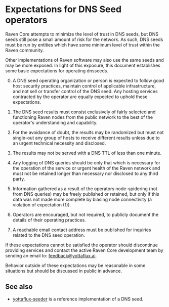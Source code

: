 Expectations for DNS Seed operators
====================================

Raven Core attempts to minimize the level of trust in DNS seeds,
but DNS seeds still pose a small amount of risk for the network.
As such, DNS seeds must be run by entities which have some minimum
level of trust within the Raven community.

Other implementations of Raven software may also use the same
seeds and may be more exposed. In light of this exposure, this
document establishes some basic expectations for operating dnsseeds.

0. A DNS seed operating organization or person is expected to follow good
host security practices, maintain control of applicable infrastructure,
and not sell or transfer control of the DNS seed. Any hosting services
contracted by the operator are equally expected to uphold these expectations.

1. The DNS seed results must consist exclusively of fairly selected and
functioning Raven nodes from the public network to the best of the
operator's understanding and capability.

2. For the avoidance of doubt, the results may be randomized but must not
single-out any group of hosts to receive different results unless due to an
urgent technical necessity and disclosed.

3. The results may not be served with a DNS TTL of less than one minute.

4. Any logging of DNS queries should be only that which is necessary
for the operation of the service or urgent health of the Raven
network and must not be retained longer than necessary nor disclosed
to any third party.

5. Information gathered as a result of the operators node-spidering
(not from DNS queries) may be freely published or retained, but only
if this data was not made more complete by biasing node connectivity
(a violation of expectation (1)).

6. Operators are encouraged, but not required, to publicly document the
details of their operating practices.

7. A reachable email contact address must be published for inquiries
related to the DNS seed operation.

If these expectations cannot be satisfied the operator should
discontinue providing services and contact the active Raven
Core development team by sending an email to:
[feedback@yottaflux.ai](mailto:feedback@yottaflux.ai).

Behavior outside of these expectations may be reasonable in some
situations but should be discussed in public in advance.

See also
----------
- [yottaflux-seeder](https://github.com/yottaflux/yottaflux-seeder) is a reference implementation of a DNS seed.
